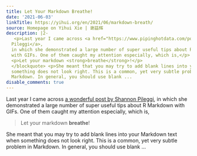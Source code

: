 ```yaml
---
title: Let Your Markdown Breathe!
date: '2021-06-03'
linkTitle: https://yihui.org/en/2021/06/markdown-breath/
source: Homepage on Yihui Xie | 谢益辉
description: |2-
   <p>Last year I came across <a href="https://www.pipinghotdata.com/posts/2020-09-07-introducing-the-rstudio-ide-and-r-markdown/">a wonderful post by Shannon
  Pileggi</a>,
  in which she demonstrated a large number of super useful tips about R Markdown
  with GIFs. One of them caught my attention especially, which is,</p> <blockquote>
  <p>Let your markdown <strong>breathe</strong>!</p>
  </blockquote> <p>She meant that you may try to add blank lines into your Markdown text when
  something does not look right. This is a common, yet very subtle problem in
  Markdown. In general, you should use blank ...
disable_comments: true
---
```

 <p>Last year I came across <a href="https://www.pipinghotdata.com/posts/2020-09-07-introducing-the-rstudio-ide-and-r-markdown/">a wonderful post by Shannon
Pileggi</a>,
in which she demonstrated a large number of super useful tips about R Markdown
with GIFs. One of them caught my attention especially, which is,</p> <blockquote>
<p>Let your markdown <strong>breathe</strong>!</p>
</blockquote> <p>She meant that you may try to add blank lines into your Markdown text when
something does not look right. This is a common, yet very subtle problem in
Markdown. In general, you should use blank ...